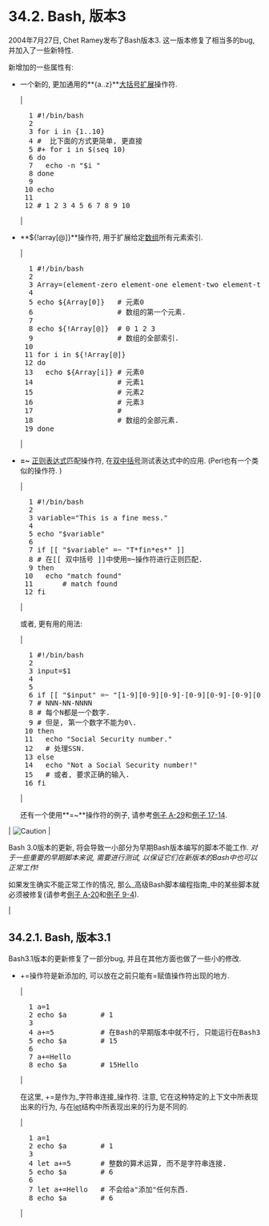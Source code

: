 # 34.2\. Bash, 版本3

2004年7月27日, Chet Ramey发布了Bash版本3\. 这一版本修复了相当多的bug, 并加入了一些新特性.

新增加的一些属性有:

*   一个新的, 更加通用的**{a..z}**[大括号扩展](special-chars.md#BRACEEXPREF)操作符.

    | 

    <pre class="PROGRAMLISTING">  1 #!/bin/bash
      2 
      3 for i in {1..10}
      4 #  比下面的方式更简单, 更直接
      5 #+ for i in $(seq 10)
      6 do
      7   echo -n "$i "
      8 done
      9 
     10 echo
     11 
     12 # 1 2 3 4 5 6 7 8 9 10</pre>

     |

*   **${!array[@]}**操作符, 用于扩展给定[数组](arrays.md#ARRAYREF)所有元素索引.

    | 

    <pre class="PROGRAMLISTING">  1 #!/bin/bash
      2 
      3 Array=(element-zero element-one element-two element-three)
      4 
      5 echo ${Array[0]}   # 元素0
      6                    # 数组的第一个元素. 
      7 
      8 echo ${!Array[@]}  # 0 1 2 3
      9                    # 数组的全部索引. 
     10 
     11 for i in ${!Array[@]}
     12 do
     13   echo ${Array[i]} # 元素0
     14                    # 元素1
     15                    # 元素2
     16                    # 元素3
     17                    #
     18                    # 数组的全部元素. 
     19 done</pre>

     |

*   **=~** [正则表达式](regexp.md#REGEXREF)匹配操作符, 在[双中括号](testconstructs.md#DBLBRACKETS)测试表达式中的应用. (Perl也有一个类似的操作符. )

    | 

    <pre class="PROGRAMLISTING">  1 #!/bin/bash
      2 
      3 variable="This is a fine mess."
      4 
      5 echo "$variable"
      6 
      7 if [[ "$variable" =~ "T*fin*es*" ]]
      8 # 在[[ 双中括号 ]]中使用=~操作符进行正则匹配. 
      9 then
     10   echo "match found"
     11       # match found
     12 fi</pre>

     |

    或者, 更有用的用法:

    | 

    <pre class="PROGRAMLISTING">  1 #!/bin/bash
      2 
      3 input=$1
      4 
      5 
      6 if [[ "$input" =~ "[1-9][0-9][0-9]-[0-9][0-9]-[0-9][0-9][0-9][0-9]" ]]
      7 # NNN-NN-NNNN
      8 # 每个N都是一个数字. 
      9 # 但是, 第一个数字不能为0\. 
     10 then
     11   echo "Social Security number."
     12   # 处理SSN.
     13 else
     14   echo "Not a Social Security number!"
     15   # 或者, 要求正确的输入. 
     16 fi</pre>

     |

    还有一个使用**=~**操作符的例子, 请参考[例子 A-29](contributed-scripts.md#WHX)和[例子 17-14](x13628.md#MAILBOXGREP).

| ![Caution](./images/caution.gif) | 

Bash 3.0版本的更新, 将会导致一小部分为早期Bash版本编写的脚本不能工作. _对于一些重要的早期脚本来说, 需要进行测试, 以保证它们在新版本的Bash中也可以正常工作!_

如果发生确实不能正常工作的情况, 那么_高级Bash脚本编程指南_中的某些脚本就必须被修复(请参考[例子 A-20](contributed-scripts.md#OBJORIENTED)和[例子 9-4](internalvariables.md#TOUT)).

 |

## <a name="AEN16211">34.2.1\. Bash, 版本3.1</a>

Bash3.1版本的更新修复了一部分bug, 并且在其他方面也做了一些小的修改.

*   <span class="TOKEN">+=</span>操作符是新添加的, 可以放在之前只能有<span class="TOKEN">=</span>赋值操作符出现的地方.

    | 

    <pre class="PROGRAMLISTING">  1 a=1
      2 echo $a        # 1
      3 
      4 a+=5           # 在Bash的早期版本中就不行, 只能运行在Bash3.1或更新的版本上. 
      5 echo $a        # 15
      6 
      7 a+=Hello
      8 echo $a        # 15Hello</pre>

     |

    在这里, <span class="TOKEN">+=</span>是作为_字符串连接_操作符. 注意, 它在这种特定的上下文中所表现出来的行为, 与在[let](internal.md#LETREF)结构中所表现出来的行为是不同的.

    | 

    <pre class="PROGRAMLISTING">  1 a=1
      2 echo $a        # 1
      3 
      4 let a+=5       # 整数的算术运算, 而不是字符串连接. 
      5 echo $a        # 6
      6 
      7 let a+=Hello   # 不会给a"添加"任何东西.  
      8 echo $a        # 6</pre>

     |